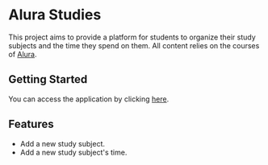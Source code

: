 # Alura Studies

This project aims to provide a platform for students to organize their study subjects and the time they spend on them. All content relies on the courses of [Alura](https://www.alura.com.br/formacao-react-ts).

## Getting Started

You can access the application by clicking [here](https://rodolfostark.github.io/alura-studies/).

## Features

- Add a new study subject.
- Add a new study subject's time.
